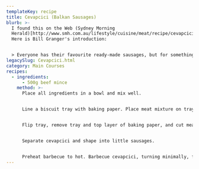 ```yaml
---
templateKey: recipe
title: Cevapcici (Balkan Sausages)
blurb: >-
  I found this on the Web (Sydney Morning
  Herald)[http://www.smh.com.au/lifestyle/cuisine/meat/recipe/cevapcici-sausages-20111021-1mbte.html].
  Here is Bill Granger's introduction:  


  > Everyone has their favourite ready-made sausages, but for something a bit different, try this Balkan classic. If you like things hot, amp up the spice.
legacySlug: Cevapcici.html
category: Main Courses
recipes:
  - ingredients:
      - 500g beef mince
    method: >-
      Place all ingredients in a bowl and mix well.


      Line a biscuit tray with baking paper. Place meat mixture on tray, flatten it to about 2cm thick, place another sheet of baking paper on top, and place a chopping board of about the same size as the tray on top to press it down.


      Flip tray, remove tray and top layer of baking paper, and cut meat patty into small rectangles, about 7cm x 2cm. Leave them on baking paper and refrigerate for at least 1 hour, until firm or ready to cook.


      Separate cevapcici and shape into little sausages.


      Preheat barbecue to hot. Barbecue cevapcici, turning minimally, for about 10 minutes or until browned and cooked through. Serve with parsley and white onion salad.
---
```

